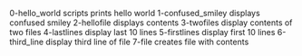 0-hello_world scripts prints hello world
1-confused_smiley displays confused smiley
2-hellofile displays contents
3-twofiles display contents of two files
4-lastlines display last 10 lines
5-firstlines display first 10 lines
6-third_line display third line of file
7-file creates file with contents
